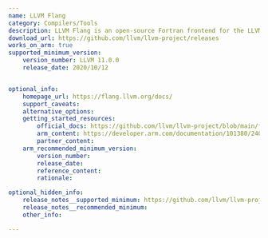 ```yaml
---
name: LLVM Flang
category: Compilers/Tools
description: LLVM Flang is an open-source Fortran frontend for the LLVM compiler infrastructure, designed to leverage LLVM's robust optimization and code generation capabilities to bring modern Fortran support to the LLVM ecosystem.
download_url: https://github.com/llvm/llvm-project/releases
works_on_arm: true
supported_minimum_version:
    version_number: LLVM 11.0.0
    release_date: 2020/10/12


optional_info:
    homepage_url: https://flang.llvm.org/docs/
    support_caveats:
    alternative_options:
    getting_started_resources:
        official_docs: https://github.com/llvm/llvm-project/blob/main/flang/docs/GettingStarted.md#building-flang
        arm_content: https://developer.arm.com/documentation/101380/2404/Compiler-options?lang=en
        partner_content:
    arm_recommended_minimum_version:
        version_number:
        release_date:
        reference_content:
        rationale:

optional_hidden_info:
    release_notes__supported_minimum: https://github.com/llvm/llvm-project/blob/main/flang/docs/GettingStarted.md#supported-c-compilers
    release_notes__recommended_minimum:
    other_info:

---
```

